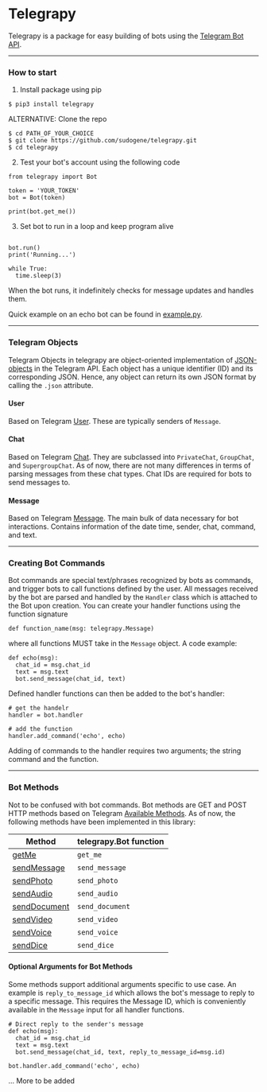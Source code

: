 # Telegrapy

Telegrapy is a package for easy building of bots using the [Telegram Bot API](https://core.telegram.org/bots). 

---

### How to start
1. Install package using pip
```
$ pip3 install telegrapy
```
ALTERNATIVE: Clone the repo
```
$ cd PATH_OF_YOUR_CHOICE
$ git clone https://github.com/sudogene/telegrapy.git
$ cd telegrapy
```
2. Test your bot's account using the following code
```
from telegrapy import Bot

token = 'YOUR_TOKEN'
bot = Bot(token)

print(bot.get_me())
```

3. Set bot to run in a loop and keep program alive
```

bot.run()
print('Running...')

while True:
  time.sleep(3)
```
When the bot runs, it indefinitely checks for message updates and handles them.

Quick example on an echo bot can be found in [example.py](example.py).

---

### Telegram Objects
Telegram Objects in telegrapy are object-oriented implementation of [JSON-objects](https://core.telegram.org/bots/api#available-types) in the Telegram API. Each object has a unique identifier (ID) and its corresponding JSON. Hence, any object can return its own JSON format by calling the `.json` attribute.

#### User
Based on Telegram [User](https://core.telegram.org/bots/api#user). These are typically senders of `Message`.

#### Chat
Based on Telegram [Chat](https://core.telegram.org/bots/api#chat). They are subclassed into `PrivateChat`, `GroupChat`, and `SupergroupChat`. As of now, there are not many differences in terms of parsing messages from these chat types. Chat IDs are required for bots to send messages to.

#### Message
Based on Telegram [Message](https://core.telegram.org/bots/api#message). The main bulk of data necessary for bot interactions. Contains information of the date time, sender, chat, command, and text.

---

### Creating Bot Commands
Bot commands are special text/phrases recognized by bots as commands, and trigger bots to call functions defined by the user. All messages received by the bot are parsed and handled by the `Handler` class which is attached to the Bot upon creation. You can create your handler functions using the function signature 
```
def function_name(msg: telegrapy.Message)
```
where all functions MUST take in the `Message` object. A code example:
```
def echo(msg):
  chat_id = msg.chat_id
  text = msg.text
  bot.send_message(chat_id, text)
```
Defined handler functions can then be added to the bot's handler:
```
# get the handelr
handler = bot.handler

# add the function
handler.add_command('echo', echo)
```
Adding of commands to the handler requires two arguments; the string command and the function.

---

### Bot Methods
Not to be confused with bot commands. Bot methods are GET and POST HTTP methods based on Telegram [Available Methods](https://core.telegram.org/bots/api#available-methods). As of now, the following methods have been implemented in this library:

Method | telegrapy.Bot function
-------- | --------
[getMe](https://core.telegram.org/bots/api#getme) | `get_me`
[sendMessage](https://core.telegram.org/bots/api#sendmessage) | `send_message`
[sendPhoto](https://core.telegram.org/bots/api#sendphoto) | `send_photo`
[sendAudio](https://core.telegram.org/bots/api#sendaudio) | `send_audio`
[sendDocument](https://core.telegram.org/bots/api#senddocument) | `send_document`
[sendVideo](https://core.telegram.org/bots/api#sendvideo) | `send_video`
[sendVoice](https://core.telegram.org/bots/api#sendvoice) | `send_voice`
[sendDice](https://core.telegram.org/bots/api#senddice) | `send_dice`

#### Optional Arguments for Bot Methods
Some methods support additional arguments specific to use case. An example is `reply_to_message_id` which allows the bot's message to reply to a specific message. This requires the Message ID, which is conveniently available in the `Message` input for all handler functions.
```
# Direct reply to the sender's message
def echo(msg):
  chat_id = msg.chat_id
  text = msg.text
  bot.send_message(chat_id, text, reply_to_message_id=msg.id)

bot.handler.add_command('echo', echo)
```

... More to be added
